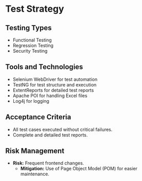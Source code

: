 # Test Strategy

## Testing Types
- Functional Testing
- Regression Testing
- Security Testing

## Tools and Technologies
- Selenium WebDriver for test automation
- TestNG for test structure and execution
- ExtentReports for detailed test reports
- Apache POI for handling Excel files
- Log4j for logging

## Acceptance Criteria
- All test cases executed without critical failures.
- Complete and detailed test reports.

## Risk Management
- **Risk:** Frequent frontend changes.
  - **Mitigation:** Use of Page Object Model (POM) for easier maintenance.
